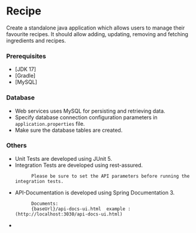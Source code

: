 # Recipe
Create a standalone java application which allows users to manage their favourite recipes. It should allow adding, updating, removing and fetching ingredients and recipes.

### Prerequisites
* [JDK 17]
* [Gradle]
* [MySQL]

### Database
  - Web services uses MySQL for persisting and retrieving data.
  - Specify database connection configuration parameters in `application.properties` file.
  - Make sure the database tables are created.

### Others
  - Unit Tests are developed using JUnit 5.
  - Integration Tests are developed using rest-assured.
    ```
	      Please be sure to set the API parameters before running the integration tests.
    ```
  - API-Documentation is developed using Spring Documentation 3.
    ```
	      Documents:
          {baseUrl}/api-docs-ui.html  example : (http://localhost:3030/api-docs-ui.html)
    ```
  -
  



